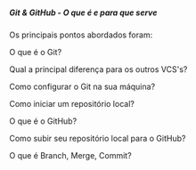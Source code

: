 ##### Git & GitHub - O que é e para que serve

Os principais pontos abordados foram:

O que é o Git?

Qual a principal diferença para os outros VCS's?

Como configurar o Git na sua máquina?

Como iniciar um repositório local?

O que é o GitHub?

Como subir seu repositório local para o GitHub?

O que é Branch, Merge, Commit?
